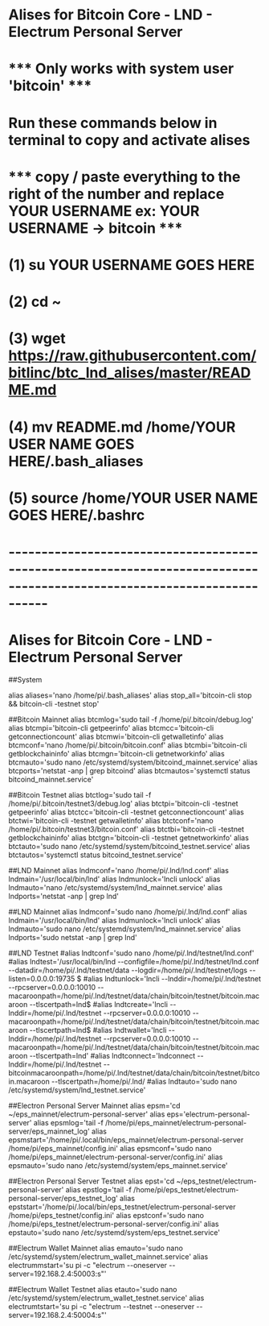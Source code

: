 # Alises for Bitcoin Core - LND - Electrum Personal Server 
# *** Only works with system user 'bitcoin' ***

# Run these commands below in terminal to copy and activate alises
# *** copy / paste everything to the right of the number and replace YOUR USERNAME ex: YOUR USERNAME -> bitcoin ***
# (1) su YOUR USERNAME GOES HERE
# (2) cd ~ 
# (3) wget https://raw.githubusercontent.com/bitlinc/btc_lnd_alises/master/README.md
# (4) mv README.md /home/YOUR USER NAME GOES HERE/.bash_aliases
# (5) source /home/YOUR USER NAME GOES HERE/.bashrc
# ------------------------------------------------------------------------------------------------------------------------

# Alises for Bitcoin Core - LND - Electrum Personal Server 
##System

alias aliases='nano /home/pi/.bash_aliases'
alias stop_all='bitcoin-cli stop && bitcoin-cli -testnet stop'

##Bitcoin Mainnet 
alias btcmlog='sudo tail -f /home/pi/.bitcoin/debug.log'
alias btcmpi='bitcoin-cli getpeerinfo'
alias btcmcc='bitcoin-cli getconnectioncount'
alias btcmwi='bitcoin-cli getwalletinfo'
alias btcmconf='nano /home/pi/.bitcoin/bitcoin.conf'
alias btcmbi='bitcoin-cli getblockchaininfo'
alias btcmgn='bitcoin-cli getnetworkinfo'
alias btcmauto='sudo nano /etc/systemd/system/bitcoind_mainnet.service'
alias btcports='netstat -anp | grep bitcoind'
alias btcmautos='systemctl status bitcoind_mainnet.service'

##Bitcoin Testnet
alias btctlog='sudo tail -f /home/pi/.bitcoin/testnet3/debug.log'
alias btctpi='bitcoin-cli -testnet getpeerinfo'
alias btctcc='bitcoin-cli -testnet getconnectioncount'
alias btctwi='bitcoin-cli -testnet getwalletinfo'
alias btctconf='nano /home/pi/.bitcoin/testnet3/bitcoin.conf'
alias btctbi='bitcoin-cli -testnet getblockchaininfo'
alias btctgn='bitcoin-cli -testnet getnetworkinfo'
alias btctauto='sudo nano /etc/systemd/system/bitcoind_testnet.service'
alias btctautos='systemctl status bitcoind_testnet.service'

##LND Mainnet
alias lndmconf='nano /home/pi/.lnd/lnd.conf'
alias lndmain='/usr/local/bin/lnd'
alias lndmunlock='lncli unlock'
alias lndmauto='nano /etc/systemd/system/lnd_mainnet.service'
alias lndports='netstat -anp | grep lnd'

##LND Mainnet
alias lndmconf='sudo nano /home/pi/.lnd/lnd.conf'
alias lndmain='/usr/local/bin/lnd'
alias lndmunlock='lncli unlock'
alias lndmauto='sudo nano /etc/systemd/system/lnd_mainnet.service'
alias lndports='sudo netstat -anp | grep lnd'

##LND Testnet
#alias lndtconf='sudo nano /home/pi/.lnd/testnet/lnd.conf'
#alias lndtest='/usr/local/bin/lnd --configfile=/home/pi/.lnd/testnet/lnd.conf --datadir=/home/pi/.lnd/testnet/data --logdir=/home/pi/.lnd/testnet/logs --listen=0.0.0.0:19735 $
#alias lndtunlock='lncli --lnddir=/home/pi/.lnd/testnet --rpcserver=0.0.0.0:10010 --macaroonpath=/home/pi/.lnd/testnet/data/chain/bitcoin/testnet/bitcoin.macaroon --tlscertpath=lnd$
#alias lndtcreate='lncli --lnddir=/home/pi/.lnd/testnet --rpcserver=0.0.0.0:10010 --macaroonpath=/home/pi/.lnd/testnet/data/chain/bitcoin/testnet/bitcoin.macaroon --tlscertpath=lnd$
#alias lndtwallet='lncli --lnddir=/home/pi/.lnd/testnet --rpcserver=0.0.0.0:10010 --macaroonpath=/home/pi/.lnd/testnet/data/chain/bitcoin/testnet/bitcoin.macaroon --tlscertpath=lnd'
#alias lndtconnect='lndconnect  --lnddir=/home/pi/.lnd/testnet --bitcoinmacaroonpath=/home/pi/.lnd/testnet/data/chain/bitcoin/testnet/bitcoin.macaroon --tlscertpath=/home/pi/.lnd/
#alias lndtauto='sudo nano /etc/systemd/system/lnd_testnet.service'

##Electron Personal Server Mainnet
alias epsm='cd ~/eps_mainnet/electrum-personal-server'
alias eps='electrum-personal-server'
alias epsmlog='tail -f /home/pi/eps_mainnet/electrum-personal-server/eps_mainnet_log'
alias epsmstart='/home/pi/.local/bin/eps_mainnet/electrum-personal-server /home/pi/eps_mainnet/config.ini'
alias epsmconf='sudo nano /home/pi/eps_mainnet/electrum-personal-server/config.ini'
alias epsmauto='sudo nano /etc/systemd/system/eps_mainnet.service'

##Electron Personal Server Testnet
alias epst='cd ~/eps_testnet/electrum-personal-server'
alias epstlog='tail -f /home/pi/eps_testnet/electrum-personal-server/eps_testnet_log'
alias epststart='/home/pi/.local/bin/eps_testnet/electrum-personal-server /home/pi/eps_testnet/config.ini'
alias epstconf='sudo nano /home/pi/eps_testnet/electrum-personal-server/config.ini'
alias epstauto='sudo nano /etc/systemd/system/eps_testnet.service'

##Electrum Wallet Mainnet
alias emauto='sudo nano /etc/systemd/system/electrum_wallet_mainnet.service'
alias electrummstart='su pi -c "electrum --oneserver --server=192.168.2.4:50003:s"'

##Electrum Wallet Testnet
alias etauto='sudo nano /etc/systemd/system/electrum_wallet_testnet.service'
alias electrumtstart='su pi -c "electrum --testnet --oneserver --server=192.168.2.4:50004:s"'
